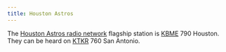 ```yaml
---
title: Houston Astros
---
```

The [Houston Astros radio network] flagship station is
[KBME] 790 Houston. They can be heard on [KTKR] 760 San Antonio.

[Houston Astros radio network]:http://houston.astros.mlb.com/hou/schedule/radio_affiliates.jsp
[KTKR]:https://emv-commonplace.netlify.com/radio/am-broadcast/ktkr/
[KBME]:https://emv-commonplace.netlify.com/radio/am-broadcast/kbme/
